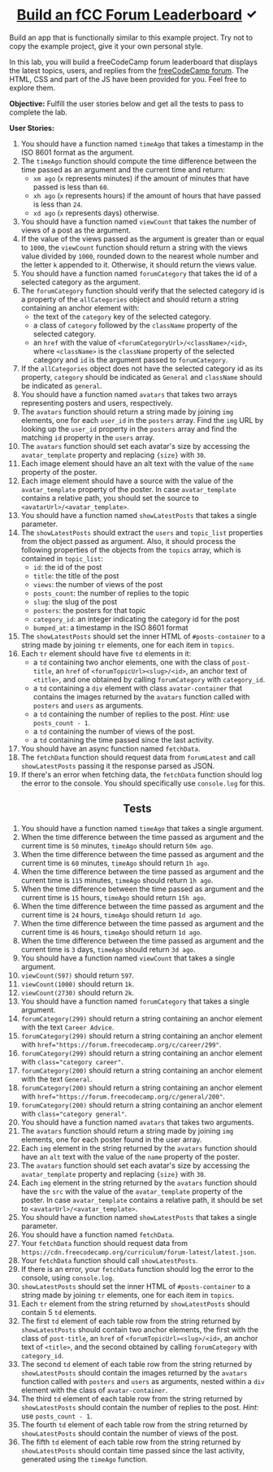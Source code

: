 <h1 align=center><a href="https://www.freecodecamp.org/learn/full-stack-developer/lab-fcc-forum-leaderboard/build-an-fcc-forum-leaderboard">Build an fCC Forum Leaderboard</a> <img src="./svg/Passed.svg" height="24"></h1>

Build an app that is functionally similar to this example project. Try not to copy the example project, give it your own personal style.

In this lab, you will build a freeCodeCamp forum leaderboard that displays the latest topics, users, and replies from the [freeCodeCamp forum](https://forum.freecodecamp.org/). The HTML, CSS and part of the JS have been provided for you. Feel free to explore them.

**Objective:** Fulfill the user stories below and get all the tests to pass to complete the lab.

**User Stories:**

1. You should have a function named `timeAgo` that takes a timestamp in the ISO 8601 format as the argument.
2. The `timeAgo` function should compute the time difference between the time passed as an argument and the current time and return:
    * `xm ago` (`x` represents minutes) if the amount of minutes that have passed is less than `60`.
    * `xh ago` (`x` represents hours) if the amount of hours that have passed is less than `24`.
    * `xd ago` (`x` represents days) otherwise.
3. You should have a function named `viewCount` that takes the number of views of a post as the argument.
4. If the value of the views passed as the argument is greater than or equal to `1000`, the `viewCount` function should return a string with the views value divided by `1000`, rounded down to the nearest whole number and the letter `k` appended to it. Otherwise, it should return the views value.
5. You should have a function named `forumCategory` that takes the id of a selected category as the argument.
6. The `forumCategory` function should verify that the selected category id is a property of the `allCategories` object and should return a string containing an anchor element with:
    * the text of the `category` key of the selected category.
    * a class of `category` followed by the `className` property of the selected category.
    * an `href` with the value of `<forumCategoryUrl>/<className>/<id>`, where `<className>` is the `className` property of the selected category and `id` is the argument passed to `forumCategory`.
7. If the `allCategories` object does not have the selected category id as its property, `category` should be indicated as `General` and `className` should be indicated as `general`.
8. You should have a function named `avatars` that takes two arrays representing posters and users, respectively.
9. The `avatars` function should return a string made by joining `img` elements, one for each `user_id` in the `posters` array. Find the `img` URL by looking up the `user_id` property in the `posters` array and find the matching `id` property in the `users` array.
10. The `avatars` function should set each avatar's size by accessing the `avatar_template` property and replacing `{size}` with `30`.
11. Each image element should have an alt text with the value of the `name` property of the poster.
12. Each image element should have a source with the value of the `avatar_template` property of the poster. In case `avatar_template` contains a relative path, you should set the source to `<avatarUrl>/<avatar_template>`.
13. You should have a function named `showLatestPosts` that takes a single parameter.
14. The `showLatestPosts` should extract the `users` and `topic_list` properties from the object passed as argument. Also, it should process the following properties of the objects from the `topics` array, which is contained in `topic_list`:
    * `id`: the id of the post
    * `title`: the title of the post
    * `views`: the number of views of the post
    * `posts_count`: the number of replies to the topic
    * `slug`: the slug of the post
    * `posters`: the posters for that topic
    * `category_id`: an integer indicating the category id for the post
    * `bumped_at`: a timestamp in the ISO 8601 format
15. The `showLatestPosts` should set the inner HTML of `#posts-container` to a string made by joining `tr` elements, one for each item in `topics`.
16. Each `tr` element should have five `td` elements in it:
    * a `td` containing two anchor elements, one with the class of `post-title`, an `href` of `<forumTopicUrl><slug>/<id>`, an anchor text of `<title>`, and one obtained by calling `forumCategory` with `category_id`.
    * a `td` containing a `div` element with class `avatar-container` that contains the images returned by the `avatars` function called with `posters` and `users` as arguments.
    * a `td` containing the number of replies to the post. _Hint:_ use `posts_count - 1`.
    * a `td` containing the number of views of the post.
    * a `td` containing the time passed since the last activity.
17. You should have an async function named `fetchData`.
18. The `fetchData` function should request data from `forumLatest` and call `showLatestPosts` passing it the response parsed as JSON.
19. If there's an error when fetching data, the `fetchData` function should log the error to the console. You should specifically use `console.log` for this.

<h2 style="text-align: center">Tests</h2>

1. You should have a function named `timeAgo` that takes a single argument.
2. When the time difference between the time passed as argument and the current time is `50` minutes, `timeAgo` should return `50m ago`.
3. When the time difference between the time passed as argument and the current time is `60` minutes, `timeAgo` should return `1h ago`.
4. When the time difference between the time passed as argument and the current time is `115` minutes, `timeAgo` should return `1h ago`.
5. When the time difference between the time passed as argument and the current time is `15` hours, `timeAgo` should return `15h ago`.
6. When the time difference between the time passed as argument and the current time is `24` hours, `timeAgo` should return `1d ago`.
7. When the time difference between the time passed as argument and the current time is `46` hours, `timeAgo` should return `1d ago`.
8. When the time difference between the time passed as argument and the current time is `3` days, `timeAgo` should return `3d ago`.
9. You should have a function named `viewCount` that takes a single argument.
10. `viewCount(597)` should return `597`.
11. `viewCount(1000)` should return `1k`.
12. `viewCount(2730)` should return `2k`.
13. You should have a function named `forumCategory` that takes a single argument.
14. `forumCategory(299)` should return a string containing an anchor element with the text `Career Advice`.
15. `forumCategory(299)` should return a string containing an anchor element with `href="https://forum.freecodecamp.org/c/career/299"`.
16. `forumCategory(299)` should return a string containing an anchor element with `class="category career"`.
17. `forumCategory(200)` should return a string containing an anchor element with the text `General`.
18. `forumCategory(200)` should return a string containing an anchor element with `href="https://forum.freecodecamp.org/c/general/200"`.
19. `forumCategory(200)` should return a string containing an anchor element with `class="category general"`.
20. You should have a function named `avatars` that takes two arguments.
21. The `avatars` function should return a string made by joining `img` elements, one for each poster found in the user array.
22. Each `img` element in the string returned by the `avatars` function should have an `alt` text with the value of the `name` property of the poster.
23. The `avatars` function should set each avatar's size by accessing the `avatar_template` property and replacing `{size}` with `30`.
24. Each `img` element in the string returned by the `avatars` function should have the `src` with the value of the `avatar_template` property of the poster. In case `avatar_template` contains a relative path, it should be set to `<avatarUrl>/<avatar_template>`.
25. You should have a function named `showLatestPosts` that takes a single parameter.
26. You should have a function named `fetchData`.
27. Your `fetchData` function should request data from `https://cdn.freecodecamp.org/curriculum/forum-latest/latest.json`.
28. Your `fetchData` function should call `showLatestPosts`.
29. If there is an error, your `fetchData` function should log the error to the console, using `console.log`.
30. `showLatestPosts` should set the inner HTML of `#posts-container` to a string made by joining `tr` elements, one for each item in `topics`.
31. Each `tr` element from the string returned by `showLatestPosts` should contain 5 `td` elements.
32. The first `td` element of each table row from the string returned by `showLatestPosts` should contain two anchor elements, the first with the class of `post-title`, an `href` of `<forumTopicUrl><slug>/<id>`, an anchor text of `<title>`, and the second obtained by calling `forumCategory` with `category_id`.
33. The second `td` element of each table row from the string returned by `showLatestPosts` should contain the images returned by the `avatars` function called with `posters` and `users` as arguments, nested within a `div` element with the class of `avatar-container`.
34. The third `td` element of each table row from the string returned by `showLatestPosts` should contain the number of replies to the post. _Hint:_ use `posts_count - 1`.
35. The fourth `td` element of each table row from the string returned by `showLatestPosts` should contain the number of views of the post.  
36. The fifth `td` element of each table row from the string returned by `showLatestPosts` should contain time passed since the last activity, generated using the `timeAgo` function.
